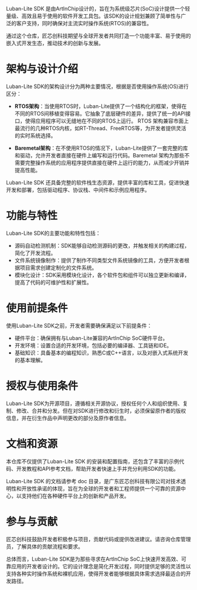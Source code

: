 Luban-Lite SDK 是由ArtInChip设计的，旨在为系统级芯片(SoC)设计提供一个轻量级、高效且易于使用的软件开发工具包。该SDK的设计规划兼顾了简单性与广泛的客户支持，同时确保对主流实时操作系统(RTOS)的兼容性。

通过这个仓库，匠芯创科技期望与全球开发者共同打造一个功能丰富、易于使用的嵌入式开发生态，推动技术的创新与发展。

# 架构与设计介绍
Luban-Lite SDK的架构设计分为两种主要情况，根据是否使用操作系统(OS)进行区分：

- **RTOS架构**：当使用RTOS时，Luban-Lite提供了一个结构化的框架，使得在不同的RTOS间移植变得容易。它抽象了底层硬件的差异，提供了统一的API接口，使得应用程序可以无缝地在不同的RTOS上运行。 RTOS 架构兼容市面上最流行的几种RTOS内核，如RT-Thread、FreeRTOS等，为开发者提供灵活的实时系统选择。

- **Baremetal架构**：在不使用RTOS的情况下，Luban-Lite提供了一套完整的库和驱动，允许开发者直接在硬件上编写和运行代码。Baremetal 架构为那些不需要完整操作系统的应用程序提供直接在硬件上运行的能力，从而减少开销并提高性能。

Luban-Lite SDK 还具备完整的软件栈生态资源，提供丰富的库和工具，促进快速开发和部署，包括驱动程序、协议栈、中间件和示例应用程序。

# 功能与特性
Luban-Lite SDK的主要功能和特性包括：

- 源码自动检测机制：SDK能够自动检测源码的更改，并触发相关的构建过程，简化了开发流程。
- 文件系统镜像制作：提供了制作不同类型文件系统镜像的工具，方便开发者根据项目需求创建定制化的文件系统。
- 模块化设计：SDK采用模块化设计，各个软件包和组件可以独立更新和编译，提高了代码的可维护性和扩展性。

# 使用前提条件
使用Luban-Lite SDK之前，开发者需要确保满足以下前提条件：

- 硬件平台：确保拥有与Luban-Lite兼容的ArtInChip SoC硬件平台。
- 开发环境：设置合适的开发环境，包括必要的编译器、工具链和IDE。
- 基础知识：具备基本的编程知识，熟悉C或C++语言，以及对嵌入式系统开发的基本理解。

# 授权与使用条件
Luban-Lite SDK为开源项目，遵循相关开源协议，授权任何个人和组织使用、复制、修改、合并和分发。但在对SDK进行修改和衍生时，必须保留原作者的版权信息，并在衍生作品中声明更改的部分及原作者信息。

# 文档和资源
本仓库不仅提供了Luban-Lite SDK 的安装和配置指南，还包含了丰富的示例代码、开发教程和API参考文档，帮助开发者快速上手并充分利用SDK的功能。

Luban-Lite SDK 的文档请参考 doc 目录，是广东匠芯创科技有限公司对技术透明性和开放性承诺的体现，旨在为全球的开发者和工程师提供一个可靠的资源中心，以支持他们在各种硬件平台上的创新和产品开发。

# 参与与贡献
匠芯创科技鼓励开发者积极参与项目，贡献代码或提供改进建议。请咨询仓库管理员，了解具体的贡献流程和要求。

总体而言，Luban-Lite SDK是为那些寻求在ArtInChip SoC上快速开发高效、可靠应用的开发者设计的。它的设计理念是简化开发过程，同时提供足够的灵活性以支持各种实时操作系统和裸机应用，使得开发者能够根据具体需求选择最适合的开发路径。




